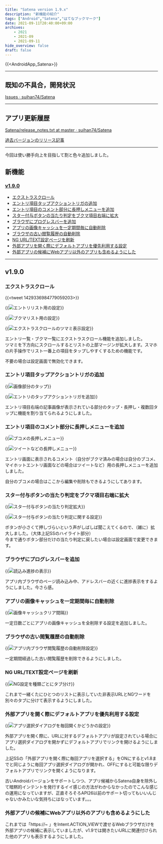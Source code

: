 ```yaml
---
title: "Satena version 1.9.x"
description: "新機能の紹介"
tags: ["Android","Satena","はてなブックマーク"]
date: 2021-09-11T20:40:00+09:00
archives:
    - 2021
    - 2021-09
    - 2021-09-11
hide_overview: false
draft: false
---
```


{{<AndroidApp_Satena>}}

---

## 既知の不具合，開発状況

[Issues · suihan74/Satena](https://github.com/suihan74/Satena/issues)

---

## アプリ更新履歴

[Satena/release_notes.txt at master · suihan74/Satena](https://github.com/suihan74/Satena/blob/master/app/src/main/res/raw/release_notes.txt)

[過去バージョンのリリース記事](/tags/satena/)

---

今回は使い勝手向上を目指して割と色々追加しました。

## 新機能

### [v1.9.0](#v190)

- [エクストラスクロール](#エクストラスクロール)
- [エントリ項目タップアクショントリガの追加](#エントリ項目タップアクショントリガの追加)
- [エントリ項目のコメント部分に長押しメニューを追加](#エントリ項目のコメント部分に長押しメニューを追加)
- [スター付与ボタンの当たり判定をブクマ項目右端に拡大](#スター付与ボタンの当たり判定をブクマ項目右端に拡大)
- [ブラウザにプログレスバーを追加](#ブラウザにプログレスバーを追加)
- [アプリの画像キャッシュを一定期間毎に自動削除](#アプリの画像キャッシュを一定期間毎に自動削除)
- [ブラウザの古い閲覧履歴の自動削除](#アプリの画像キャッシュを一定期間毎に自動削除)
- [NG URL/TEXT設定ページを刷新](#ng-urltext設定ページを刷新)
- [外部アプリを開く際にデフォルトアプリを優先利用する設定](#外部アプリを開く際にデフォルトアプリを優先利用する設定)
- [外部アプリの候補にWebアプリ以外のアプリも含めるようにした](#外部アプリの候補にWebアプリ以外のアプリも含めるようにした)

---

## v1.9.0

### エクストラスクロール

{{<tweet 1429336984779059203>}}

{{<img src="extra_scroll_entry.png" zoom=".5" title="エントリリスト用の設定">}}

{{<img src="extra_scroll_bookmark.png" zoom=".5" title="ブクマリスト用の設定">}}

{{<img src="extra_scroll_modes.png" zoom=".5" title="エクストラスクロールのツマミ表示設定">}}

エントリ一覧・ブクマ一覧にエクストラスクロール機能を追加しました。  
ツマミを下方向にスクロールするとリストの上部マージンが拡大します。スマホの片手操作でリスト一番上の項目をタップしやすくするための機能です。

不要の場合は設定画面で無効化できます。

### エントリ項目タップアクショントリガの追加

{{<img src="right_edge_tap.png" zoom=".5" title="画像部分のタップ">}}

{{<img src="right_edge_tap_actions.png" zoom=".5" title="エントリのタップアクショントリガを追加">}}

エントリ項目右端の記事画像が表示されている部分のタップ・長押し・複数回タップに機能を割り当てられるようにしました。

### エントリ項目のコメント部分に長押しメニューを追加

{{<img src="bookmark_comment_menu.png" zoom=".5" title="ブコメの長押しメニュー">}}

{{<img src="tweet_menu.png" zoom=".5" title="ツイートなどの長押しメニュー">}}

エントリ画面に表示されるコメント（自分がブクマ済みの場合は自分のブコメ、マイホットエントリ画面などの場合はツイートなど）用の長押しメニューを追加しました。

自分のブコメの場合はここから編集や削除もできるようにしてあります。

### スター付与ボタンの当たり判定をブクマ項目右端に拡大

{{<img src="right_edge_star_popup.png" zoom=".5" title="スター付与ボタンの当たり判定拡大">}}

{{<img src="extra_scroll_bookmark.png" zoom=".5" title="スター付与ボタンの当たり判定に関する設定">}}

ボタンが小さくて押しづらいという声がしばしば聞こえてくるので、（雑に）拡大しました。（大体上記SSのハイライト部分）  
今まで通りボタン部分だけの当たり判定に戻したい場合は設定画面で変更できます。

### ブラウザにプログレスバーを追加

{{<img src="progressbar.png" zoom=".5" title="読込み進捗の表示">}}

アプリ内ブラウザのページ読み込み中、アドレスバーの近くに進捗表示をするようにしました。今さら感。

### アプリの画像キャッシュを一定期間毎に自動削除

{{<img src="clearing_image_cache_span.png" zoom=".5" title="画像キャッシュクリア間隔">}}

一定日数ごとにアプリの画像キャッシュを全削除する設定を追加しました。

### ブラウザの古い閲覧履歴の自動削除

{{<img src="history_lifespan.png" zoom=".5" title="アプリ内ブラウザ閲覧履歴の自動削除設定">}}

一定期間経過した古い閲覧履歴を削除できるようにしました。

### NG URL/TEXT設定ページを刷新

{{<img src="ng_url_text.png" zoom=".5" title="NG設定を種類ごとにタブ分け">}}

これまで一緒くたにひとつのリストに表示していた非表示URLとNGワードを別々のタブに分けて表示するようにしました。

### 外部アプリを開く際にデフォルトアプリを優先利用する設定

{{<img src="use_intent_chooser.png" zoom=".5" title="アプリ選択ダイアログを毎回開くかどうかの設定">}}

外部アプリを開く際に、URLに対するデフォルトアプリが設定されている場合にアプリ選択ダイアログを開かずにデフォルトアプリでリンクを開けるようにしました。

上記SSの「外部アプリを開く際に毎回アプリを選択する」をONにするとv1.8までと同じように毎回アプリ選択ダイアログが開かれ、OFFにすると可能な限りデフォルトアプリでリンクを開くようになります。

古いAndroidバージョンをサポートしつつ、アプリ候補からSatena自身を除外して暗黙的インテントを発行するイイ感じの方法がわからなかったのでこんな感じの運用になっていますが、正直そろそろAPI26以前のサポート切ってもいいんじゃないかみたいな気持ちにはなっています。。。

### 外部アプリの候補にWebアプリ以外のアプリも含めるようにした

これまでは「https://~ 」をIntent.ACTION_VIEWで渡せるWebブラウザだけを外部アプリの候補に表示していましたが、v1.9では開きたいURLに関連付けられた他のアプリも表示するようにしました。

